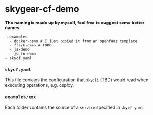 # skygear-cf-demo

**The naming is made up by myself, feel free to suggest some better names.**

```
- examples
  - docker-demo # I just copied it from an openfaas template
  - flask-demo # TODO
  - js-demo
  - js-fn-demo
- skycf.yaml
```

### `skycf.yaml`

This file contains the configuration that `skycli` (TBD) would read when executing operations, e.g. deploy.

### `examples/xxx`

Each folder contains the source of a `service` specified in `skycf.yaml`.
